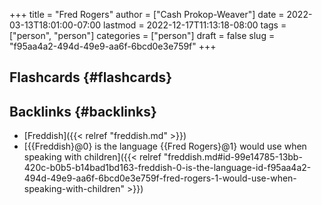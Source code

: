 +++
title = "Fred Rogers"
author = ["Cash Prokop-Weaver"]
date = 2022-03-13T18:01:00-07:00
lastmod = 2022-12-17T11:13:18-08:00
tags = ["person", "person"]
categories = ["person"]
draft = false
slug = "f95aa4a2-494d-49e9-aa6f-6bcd0e3e759f"
+++

## Flashcards {#flashcards}


## Backlinks {#backlinks}

-   [Freddish]({{< relref "freddish.md" >}})
-   [{{Freddish}@0} is the language {{Fred Rogers}@1} would use when speaking with children]({{< relref "freddish.md#id-99e14785-13bb-420c-b0b5-b14bad1bd163-freddish-0-is-the-language-id-f95aa4a2-494d-49e9-aa6f-6bcd0e3e759f-fred-rogers-1-would-use-when-speaking-with-children" >}})
